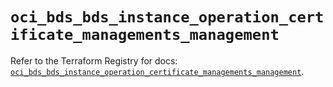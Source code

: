 # `oci_bds_bds_instance_operation_certificate_managements_management`

Refer to the Terraform Registry for docs: [`oci_bds_bds_instance_operation_certificate_managements_management`](https://registry.terraform.io/providers/oracle/oci/6.37.0/docs/resources/bds_bds_instance_operation_certificate_managements_management).
